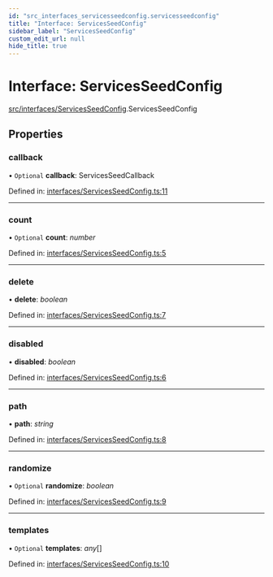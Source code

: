 ```yaml
---
id: "src_interfaces_servicesseedconfig.servicesseedconfig"
title: "Interface: ServicesSeedConfig"
sidebar_label: "ServicesSeedConfig"
custom_edit_url: null
hide_title: true
---
```


# Interface: ServicesSeedConfig

[src/interfaces/ServicesSeedConfig](../modules/src_interfaces_servicesseedconfig.md).ServicesSeedConfig

## Properties

### callback

• `Optional` **callback**: ServicesSeedCallback

Defined in: [interfaces/ServicesSeedConfig.ts:11](https://github.com/xr3ngine/xr3ngine/blob/673ad6a5f/packages/common/src/interfaces/ServicesSeedConfig.ts#L11)

___

### count

• `Optional` **count**: *number*

Defined in: [interfaces/ServicesSeedConfig.ts:5](https://github.com/xr3ngine/xr3ngine/blob/673ad6a5f/packages/common/src/interfaces/ServicesSeedConfig.ts#L5)

___

### delete

• **delete**: *boolean*

Defined in: [interfaces/ServicesSeedConfig.ts:7](https://github.com/xr3ngine/xr3ngine/blob/673ad6a5f/packages/common/src/interfaces/ServicesSeedConfig.ts#L7)

___

### disabled

• **disabled**: *boolean*

Defined in: [interfaces/ServicesSeedConfig.ts:6](https://github.com/xr3ngine/xr3ngine/blob/673ad6a5f/packages/common/src/interfaces/ServicesSeedConfig.ts#L6)

___

### path

• **path**: *string*

Defined in: [interfaces/ServicesSeedConfig.ts:8](https://github.com/xr3ngine/xr3ngine/blob/673ad6a5f/packages/common/src/interfaces/ServicesSeedConfig.ts#L8)

___

### randomize

• `Optional` **randomize**: *boolean*

Defined in: [interfaces/ServicesSeedConfig.ts:9](https://github.com/xr3ngine/xr3ngine/blob/673ad6a5f/packages/common/src/interfaces/ServicesSeedConfig.ts#L9)

___

### templates

• `Optional` **templates**: *any*[]

Defined in: [interfaces/ServicesSeedConfig.ts:10](https://github.com/xr3ngine/xr3ngine/blob/673ad6a5f/packages/common/src/interfaces/ServicesSeedConfig.ts#L10)
